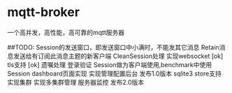 # mqtt-broker
一个高并发，高性能，高可靠的mqtt服务器

##TODO:
	Session的发送窗口，即发送窗口中小满时，不能发其它消息
    Retain消息发送给有订阅此消息主题的新客户端
    CleanSession处理
    实现websocket [ok]
    tls支持 [ok]
    遗嘱处理
    登录验证
    Session做为客户端使用,benchmark中使用Session
    dashboard页面实现
    实现管理配置后台
    发布1.0版本
    sqlite3 store支持
    实现集群
    实现多集群管理
    服务器监控
    发布2.0版本